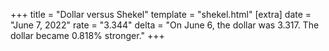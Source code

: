 +++
title = "Dollar versus Shekel"
template = "shekel.html"
[extra]
date = "June  7, 2022"
rate = "3.344"
delta = "On June  6, the dollar was 3.317. The dollar became 0.818% stronger."
+++
